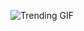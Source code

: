 
<!-- GIF_SECTION -->
![Trending GIF](https://media0.giphy.com/media/v1.Y2lkPThiYjIxNzcydDM5cWUyYmRxMm1yZHhmemg4d2NodmUyYjNkanc2bmcxcDZ6dThtNSZlcD12MV9naWZzX3NlYXJjaCZjdD1n/DEdhZ8f43vvK8WE6jI/giphy.gif)
<!-- END_GIF_SECTION -->
